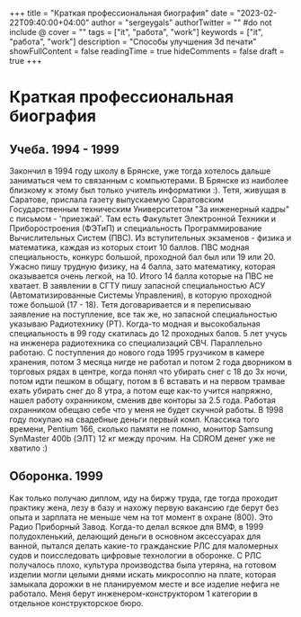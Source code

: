 +++
title = "Краткая профессиональная биография"
date = "2023-02-22T09:40:00+04:00"
author = "sergeygals"
authorTwitter = "" #do not include @
cover = ""
tags = ["it", "работа", "work"]
keywords = ["it", "работа", "work"]
description = "Cпособы улучшения 3d печати"
showFullContent = false
readingTime = true
hideComments = false
draft = true
+++

# Краткая профессиональная биография

## Учеба. 1994 - 1999
Закончил в 1994 году школу в Брянске, уже тогда хотелось дальше заниматься чем то связанным с компьютерами.
В Брянске из наиболее близкому к этому был только учитель информатики :). Тетя, живущая в Саратове, прислала газету
выпускаемую Саратовским Государственным техническим Университетом "За инженерный кадры" с письмом - 'приезжай'.
Там есть Факультет Электронной Техники и Приборостроения (ФЭТиП) и специальность Программирование Вычислительных Систем (ПВС).
Из вступительных экзаменов - физика и математика, каждая из которых стоит 10 баллов. ПВС модная специальность, конкурс большой,
проходной бал был или 19 или 20. Ужасно пишу трудную физику, на 4 балла, зато математику, которая оказывается очень легкой, на 10.
Итого 14 балла которые на ПВС не хватает. В заявлении в СГТУ пишу запасной специальностью АСУ (Автоматизированные Системы Управления), в которую проходной тоже большой (17 - 18). Тетя договаривается и я переписываю заявление на поступление, все так же,
но запасной специальностью указываю Радиотехнику (РТ). Когда-то модная и высокобальная специальность в 99 году скатилась до 12 проходных балов. 5 лет учусь на инженера радиотехника со специализаций СВЧ. Параллельно работаю. С поступления до нового года 1995 грузчиком в камере хранения, потом 3 месяца нигде не работал и потом 2 года дворником в торговых рядах в центре, когда понял что убирать снег с 18 до 3х ночи, потом идти пешком в общагу, потом в 6 вставать и на первом трамвае ехать убирать снег до 8 утра, а потом еще как-то учится напряжно, нашел работу охранником, сменив две конторы за 2.5 года. Работая охранником обещаю себе что у меня не будет скучной работы. В 1998 году покупаю на свадебные деньги первый комп. Классика того времени, Pentium 166, сколько памяти не помню, монитор Samsung SynMaster 400b (ЭЛТ) 12 кг между прочим. На CDROM денег уже не хватило :)

## Оборонка. 1999
Как только получаю диплом, иду на биржу труда, где тогда проходит практику жена, лезу в базу и нахожу первую вакансию где берут без опыта и зарплата не меньше чем на тот момент в охране (800). Это Радио Приборный Завод. Когда-то делал всякое для ВМФ, в 1999 полудохленький, делающий деньги в основном аксеcсуарах для ванной, пытался делать какие-то гражданские РЛС для маломерных судов и поисследовать цифровые технологии в оборонке. С РЛС получалось плохо, культура производства была утеряна, на готовом изделии могли целыми днями искать микросоплю на плате, которая замыкала дорожки в не планируемом месте и все изделие нефига не работало. Меня берут инженером-конструктором 1 категории в отдельное конструкторское бюро.

